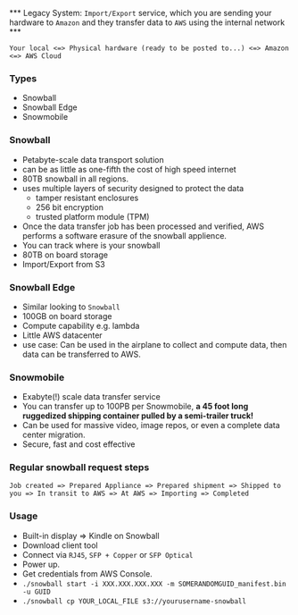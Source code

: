 *** Legacy System: `Import/Export` service, which you are sending your hardware to `Amazon` and they transfer data to `AWS` using the internal network ***

`Your local <=> Physical hardware (ready to be posted to...) <=> Amazon <=> AWS Cloud`

### Types

* Snowball
* Snowball Edge
* Snowmobile


### Snowball

* Petabyte-scale data transport solution
* can be as little as one-fifth the cost of high speed internet
* 80TB snowball in all regions.
* uses multiple layers of security designed to protect the data
    * tamper resistant enclosures
    * 256 bit encryption
    * trusted platform module (TPM) 
* Once the data transfer job has been processed and verified, AWS performs a software erasure of the snowball applience.
* You can track where is your snowball
* 80TB on board storage
* Import/Export from S3

### Snowball Edge

* Similar looking to `Snowball`
* 100GB on board storage
* Compute capability e.g. lambda
* Little AWS datacenter
* use case: Can be used in the airplane to collect and compute data, then data can be transferred to AWS.

### Snowmobile

* Exabyte(!) scale data transfer service
* You can transfer up to 100PB per Snowmobile, __a 45 foot long ruggedized shipping container pulled by a semi-trailer truck!__
* Can be used for massive video, image repos, or even a complete data center migration.
* Secure, fast and cost effective

### Regular snowball request steps

`Job created => Prepared Appliance => Prepared shipment => Shipped to you => In transit to AWS => At AWS => Importing => Completed`

### Usage

* Built-in display => Kindle on Snowball
* Download client tool
* Connect via `RJ45`, `SFP + Copper` or `SFP Optical`
* Power up.
* Get credentials from AWS Console.
* `./snowball start -i XXX.XXX.XXX.XXX -m SOMERANDOMGUID_manifest.bin -u GUID`
* `./snowball cp YOUR_LOCAL_FILE s3://yourusername-snowball`